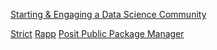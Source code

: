[Starting & Engaging a Data Science Community](https://colorado.posit.co/rsc/ds-community-builder/)

[Strict](https://github.com/hadley/strict)
[Rapp](https://github.com/t-kalinowski/Rapp)
[Posit Public Package Manager](https://packagemanager.posit.co/client/#/)